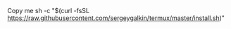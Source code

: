 Copy me
sh -c "$(curl -fsSL https://raw.githubusercontent.com/sergeygalkin/termux/master/install.sh)"
